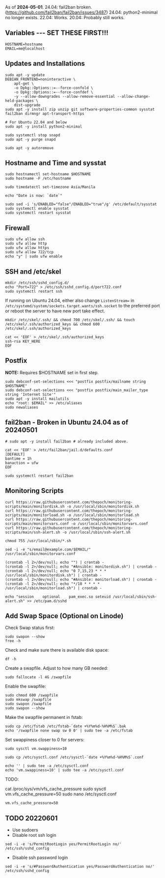
As of **2024-05-01**.
24.04: fail2ban broken. (https://github.com/fail2ban/fail2ban/issues/3487)
24.04: python2-minimal no longer exists.
22.04: Works.
20.04: Probably still works.

## Variables --- SET THESE FIRST!!!

```
HOSTNAME=hostname
EMAIL=me@localhost
```

## Updates and Installations

```
sudo apt -y update
DEBIAN_FRONTEND=noninteractive \
	apt-get \
	-o Dpkg::Options::=--force-confold \
	-o Dpkg::Options::=--force-confdef \
	-y --allow-downgrades --allow-remove-essential --allow-change-held-packages \
	dist-upgrade
sudo apt -y install zip unzip git software-properties-common sysstat fail2ban dirmngr apt-transport-https
```

```
# For Ubuntu 22.04 and below
sudo apt -y install python2-minimal
```

```
sudo systemctl stop snapd
sudo apt -y purge snapd
```

```
sudo apt -y autoremove
```

## Hostname and Time and sysstat

```
sudo hostnamectl set-hostname $HOSTNAME
sudo hostname -F /etc/hostname
```

```
sudo timedatectl set-timezone Asia/Manila

echo "Date is now: `date`"
```

```
sudo sed -i 's/ENABLED="false"/ENABLED="true"/g' /etc/default/sysstat
sudo systemctl enable sysstat
sudo systemctl restart sysstat
```

## Firewall

```
sudo ufw allow ssh
sudo ufw allow http
sudo ufw allow https
sudo ufw allow 722/tcp
echo "y" | sudo ufw enable
```

## SSH and /etc/skel

```
mkdir /etc/ssh/sshd_config.d/
echo "Port=722" > /etc/ssh/sshd_config.d/port722.conf
sudo systemctl restart ssh
```

If running on Ubuntu 24.04, either also change `ListenStream=` in `/etc/systemd/system/sockets.target.wants/ssh.socket` to the preferred port or reboot the server to have new port take effect.

```
mkdir /etc/skel/.ssh/ && chmod 700 /etc/skel/.ssh/ && touch /etc/skel/.ssh/authorized_keys && chmod 600 /etc/skel/.ssh/authorized_keys

cat << 'EOF' > /etc/skel/.ssh/authorized_keys
ssh-rsa KEY_HERE
EOF
```

## Postfix

**NOTE:** Requires $HOSTNAME set in first step.

```
sudo debconf-set-selections <<< "postfix postfix/mailname string $HOSTNAME"
sudo debconf-set-selections <<< "postfix postfix/main_mailer_type string 'Internet Site'"
sudo apt -y install mailutils
echo "root: $EMAIL" >> /etc/aliases
sudo newaliases
```

## fail2ban - Broken in Ubuntu 24.04 as of 20240501

```
# sudo apt -y install fail2ban # already included above.

cat << 'EOF' > /etc/fail2ban/jail.d/defaults.conf
[DEFAULT]
bantime = 1h
banaction = ufw
EOF

sudo systemctl restart fail2ban
```

## Monitoring Scripts

```
curl https://raw.githubusercontent.com/thepoch/monitoring-scripts/main/monitordisk.sh -o /usr/local/sbin/monitordisk.sh
curl https://raw.githubusercontent.com/thepoch/monitoring-scripts/main/monitorload.sh -o /usr/local/sbin/monitorload.sh
curl https://raw.githubusercontent.com/thepoch/monitoring-scripts/main/monitorvars.conf -o /usr/local/sbin/monitorvars.conf
curl https://raw.githubusercontent.com/thepoch/monitoring-scripts/main/ssh-alert.sh -o /usr/local/sbin/ssh-alert.sh

chmod 755 /usr/local/sbin/*.sh

sed -i -e "s/email@example.com/$EMAIL/" /usr/local/sbin/monitorvars.conf

(crontab -l 2>/dev/null; echo "") | crontab -
(crontab -l 2>/dev/null; echo "#Ansible: monitordisk.sh") | crontab -
(crontab -l 2>/dev/null; echo "0 7,15,23 * * * /usr/local/sbin/monitordisk.sh") | crontab -
(crontab -l 2>/dev/null; echo "#Ansible: monitorload.sh") | crontab -
(crontab -l 2>/dev/null; echo "*/10 * * * * /usr/local/sbin/monitorload.sh") | crontab -

echo "session    optional    pam_exec.so seteuid /usr/local/sbin/ssh-alert.sh" >> /etc/pam.d/sshd
```

## Add Swap Space (Optional on Linode)

Check Swap status first:

```
sudo swapon --show
free -h
```

Check and make sure there is available disk space:

```
df -h
```

Create a swapfile. Adjust to how many GB needed:

```
sudo fallocate -l 4G /swapfile
```

Enable the swapfile:

```
sudo chmod 600 /swapfile
sudo mkswap /swapfile
sudo swapon /swapfile
sudo swapon --show
```

Make the swapfile permanent in fstab:

```
sudo cp /etc/fstab /etc/fstab-`date +%Y%m%d-%H%M%S`.bak
echo '/swapfile none swap sw 0 0' | sudo tee -a /etc/fstab
```

Set swappiness closer to 0 for servers:

```
sudo sysctl vm.swappiness=10
```

```
sudo cp /etc/sysctl.conf /etc/sysctl-`date +%Y%m%d-%H%M%S`.conf
```

```
echo '' | sudo tee -a /etc/sysctl.conf
echo 'vm.swappiness=10' | sudo tee -a /etc/sysctl.conf
```

TODO:

cat /proc/sys/vm/vfs_cache_pressure
sudo sysctl vm.vfs_cache_pressure=50
sudo nano /etc/sysctl.conf

```
vm.vfs_cache_pressure=50
```
## TODO 20220601

* Use sudoers
* Disable root ssh login
```
sed -i -e 's/PermitRootLogin yes/PermitRootLogin no/' /etc/ssh/sshd_config
```
* Disable ssh password login
```
sed -i -e 's/#PasswordAuthentication yes/PasswordAuthentication no/' /etc/ssh/sshd_config
```
